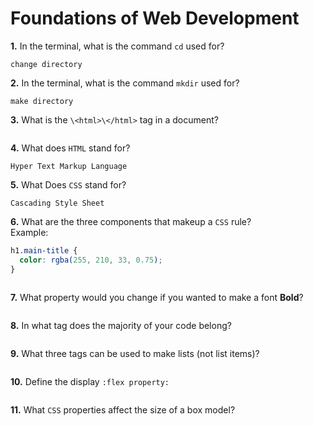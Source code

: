 # Foundations of Web Development

**1.** In the terminal, what is the command `cd` used for?

<!-- enter you answer in the space below -->

```
change directory
```

**2.** In the terminal, what is the command `mkdir` used for?

<!-- enter you answer in the space below -->

```
make directory
```

**3.** What is the `\<html>\</html>` tag in a document?

<!-- enter you answer in the space below -->

```

```

**4.** What does `HTML` stand for?

<!-- enter you answer in the space below -->

```
Hyper Text Markup Language
```

**5.** What Does `CSS` stand for?

<!-- enter you answer in the space below -->

```
Cascading Style Sheet
```

**6.** What are the three components that makeup a `CSS` rule? <br> Example:

```css
h1.main-title {
  color: rgba(255, 210, 33, 0.75);
}
```

<!-- enter you answer in the space below -->

```

```

**7.** What property would you change if you wanted to make a font **Bold**?

<!-- enter you answer in the space below -->

```

```

**8.** In what tag does the majority of your code belong?

<!-- enter you answer in the space below -->

```

```

**9.** What three tags can be used to make lists (not list items)?

<!-- enter you answer in the space below -->

```

```

**10.** Define the display `:flex property:`

<!-- enter you answer in the space below -->

```

```

**11.** What `CSS` properties affect the size of a box model?

<!-- enter you answer in the space below -->

```

```
